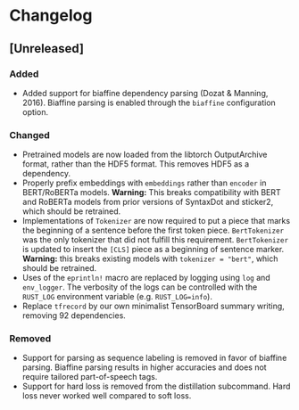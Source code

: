 # Changelog

## [Unreleased]

### Added

- Added support for biaffine dependency parsing (Dozat & Manning, 2016).
  Biaffine parsing is enabled through the `biaffine` configuration option.

### Changed

- Pretrained models are now loaded from the libtorch OutputArchive format,
  rather than the HDF5 format. This removes HDF5 as a dependency.
- Properly prefix embeddings with `embeddings` rather than `encoder` in
  BERT/RoBERTa models. **Warning:** This breaks compatibility with BERT and
  RoBERTa models from prior versions of SyntaxDot and sticker2, which should
  be retrained.
- Implementations of `Tokenizer` are now required to put a piece that marks the
  beginning of a sentence before the first token piece. `BertTokenizer` was the
  only tokenizer that did not fulfill this requirement. `BertTokenizer` is
  updated to insert the `[CLS]` piece as a beginning of sentence marker.
  **Warning:** this breaks existing models with `tokenizer = "bert"`, which should
  be retrained.
- Uses of the `eprintln!` macro are replaced by logging using `log` and
  `env_logger`. The verbosity of the logs can be controlled with the `RUST_LOG`
  environment variable (e.g. `RUST_LOG=info`).
- Replace `tfrecord` by our own minimalist TensorBoard summary writing, removing
  92 dependencies.

### Removed

- Support for parsing as sequence labeling is removed in favor of biaffine
  parsing. Biaffine parsing results in higher accuracies and does not require
  tailored part-of-speech tags.
- Support for hard loss is removed from the distillation subcommand. Hard loss
  never worked well compared to soft loss.

